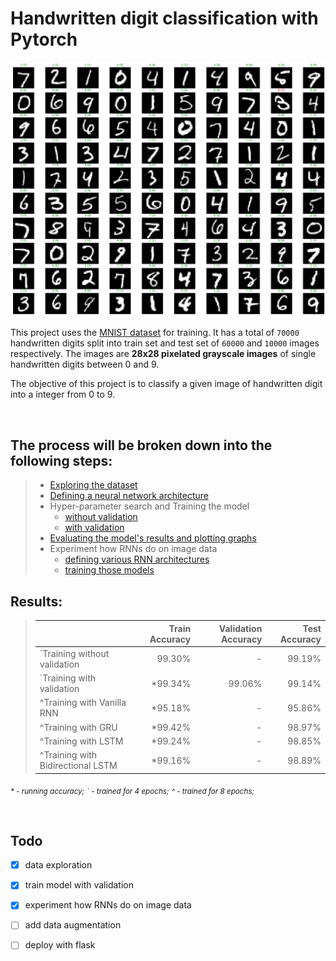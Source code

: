 # Handwritten digit classification with Pytorch

![Cover](https://github.com/priyavrat-misra/handwritten-digit-classification/blob/master/visualizations/test_results_with_val.png?raw=true "sample test results visualization")

This project uses the [MNIST dataset](http://yann.lecun.com/exdb/mnist/) for training. It has a total of `70000` handwritten digits split into train set and test set of `60000` and `10000` images respectively. The images are __28x28 pixelated grayscale images__ of single handwritten digits between 0 and 9.

The objective of this project is to classify a given image of handwritten digit into a integer from 0 to 9.

<br>

## The process will be broken down into the following steps:
> * [Exploring the dataset](https://github.com/priyavrat-misra/handwritten-digit-classification/blob/master/data_exploration.ipynb "data_exploration.ipynb")
> * [Defining a neural network architecture](https://github.com/priyavrat-misra/handwritten-digit-classification/blob/master/network.py "network.py")
> * Hyper-parameter search and Training the model
>    - [without validation](https://github.com/priyavrat-misra/handwritten-digit-classification/blob/master/train.ipynb "train.ipynb")
>    - [with validation](https://github.com/priyavrat-misra/handwritten-digit-classification/blob/master/train_with_validation.ipynb "train_with_validation.ipynb")
> * [Evaluating the model's results and plotting graphs](https://github.com/priyavrat-misra/handwritten-digit-classification/blob/master/results.ipynb "results.ipynb")
> * Experiment how RNNs do on image data
>    - [defining various RNN architectures](https://github.com/priyavrat-misra/handwritten-digit-classification/blob/master/rnns.py "rnns.py")
>    - [training those models](https://github.com/priyavrat-misra/handwritten-digit-classification/blob/master/train_with_rnns.ipynb "train_with_rnns.ipynb")


## Results:
> || Train Accuracy | Validation Accuracy | Test Accuracy |
> | :- | -: | -: | -: |
> | `Training without validation | 99.30% | - | 99.19% |
> | `Training with validation | *99.34% | 99.06% | 99.14% |
> | ^Training with Vanilla RNN | *95.18% | - | 95.86% |
> | ^Training with GRU | *99.42% | - | 98.97% |
> | ^Training with LSTM | *99.24% | - | 98.85% |
> | ^Training with Bidirectional LSTM | *99.16% | - | 98.89% |

_<sub>* - running accuracy;</sub>_
_<sub>` - trained for 4 epochs;</sub>_
_<sub>^ - trained for 8 epochs;</sub>_

<br>

## Todo
- [x] data exploration
- [x] train model with validation
- [x] experiment how RNNs do on image data
- [ ] add data augmentation
- [ ] deploy with flask


